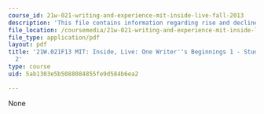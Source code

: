 ```yaml
---
course_id: 21w-021-writing-and-experience-mit-inside-live-fall-2013
description: 'This file contains information regarding rise and decline. '
file_location: /coursemedia/21w-021-writing-and-experience-mit-inside-live-fall-2013/5ab1303e5b5088084855fe9d584b6ea2_MIT21W_021F13_Rise_Decline.pdf
file_type: application/pdf
layout: pdf
title: '21W.021F13 MIT: Inside, Live: One Writer''s Beginnings 1 - Student Example
  2'
type: course
uid: 5ab1303e5b5088084855fe9d584b6ea2

---
```

None